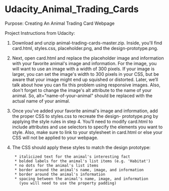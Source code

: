 # Udacity_Animal_Trading_Cards
Purpose: Creating An Animal Trading Card Webpage


Project Instructions from Udacity:


1) Download and unzip animal-trading-cards-master.zip. Inside, you'll find card.html, styles.css, placeholder.png, and the design-prototype.png.


2) Next, open card.html and replace the placeholder image and information with your favorite animal's image and information.    For the image, you will want to use an image with a width of 300 pixels. If your image is larger, you can set the image's width to 300 pixels in your CSS, but be aware that your image might end up squished or distorted. Later, we’ll talk about how you can fix this problem using responsive images. Also, don't forget to change the image's alt attribute to the name of your animal. So, alt="name-of-your-animal" should be replaced with the actual name of your animal.


3) Once you've added your favorite animal's image and information, add the proper CSS to styles.css to recreate the design-         prototype.png by applying the style rules in step 4. You’ll need to modify card.html to include attributes and use selectors to specify the elements you want to style. Also, make sure to link to your stylesheet in card.html or else your CSS will not be applied to your webpage.

4) The CSS should apply these styles to match the design prototype:

        * italicized text for the animal's interesting fact
        * bolded labels for the animal's list items (e.g. 'Habitat')
        * no dots for the animal's list items
        * border around the animal's name, image, and information
        * border around the animal's information
        * spacing between the animal's name, image, and information 
          (you will need to use the property padding)


